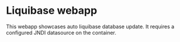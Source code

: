 # Liquibase webapp

This webapp showcases auto liquibase database update. It requires a configured JNDI datasource on the container.